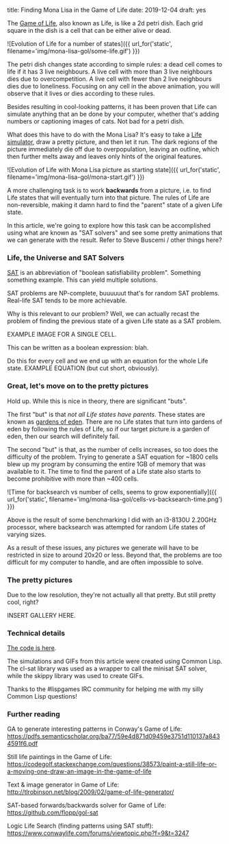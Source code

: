 title: Finding Mona Lisa in the Game of Life
date: 2019-12-04
draft: yes

The [Game of Life](https://en.wikipedia.org/wiki/Conway%27s_Game_of_Life), also known as Life, is like a 2d petri dish. Each grid square in the dish is a cell that can be either alive or dead.

![Evolution of Life for a number of states]({{ url_for('static', filename='img/mona-lisa-gol/some-life.gif') }})

The petri dish changes state according to simple rules: a dead cell comes to life if it has 3 live neighbours. A live cell with more than 3 live neighbours dies due to overcompetition. A live cell with fewer than 2 live neighbours dies due to loneliness. Focusing on any cell in the above animation, you will observe that it lives or dies according to these rules.

Besides resulting in cool-looking patterns, it has been proven that Life can simulate anything that an be done by your computer, whether that's adding numbers or captioning images of cats. Not bad for a petri dish.

What does this have to do with the Mona Lisa? It's easy to take a [Life simulator](https://bitstorm.org/gameoflife/), draw a pretty picture, and then let it run. The dark regions of the picture immediately die off due to overpopulation, leaving an outline, which then further melts away and leaves only hints of the original features.

![Evolution of Life with Mona Lisa picture as starting state]({{ url_for('static', filename='img/mona-lisa-gol/mona-start.gif') }})

A more challenging task is to work **backwards** from a picture, i.e. to find Life states that will eventually turn into that picture. The rules of Life are non-reversible, making it damn hard to find the "parent" state of a given Life state.

In this article, we're going to explore how this task can be accomplished using what are known as "SAT solvers" and see some pretty animations that we can generate with the result. Refer to Steve Buscemi / other things here?

### Life, the Universe and SAT Solvers
[SAT](https://en.wikipedia.org/wiki/Boolean_satisfiability_problem) is an abbreviation of "boolean satisfiability problem". Something something example. This can yield multiple solutions.

SAT problems are NP-complete, buuuuuut that's for random SAT problems. Real-life SAT tends to be more achievable.

Why is this relevant to our problem? Well, we can actually recast the problem of finding the previous state of a given Life state as a SAT problem.

EXAMPLE IMAGE FOR A SINGLE CELL.

This can be written as a boolean expression: blah.

Do this for every cell and we end up with an equation for the whole Life state. EXAMPLE EQUATION (but cut short, obviously).

### Great, let's move on to the pretty pictures
Hold up. While this is nice in theory, there are significant "buts".

The first "but" is that *not all Life states have parents*. These states are known as [gardens of eden](https://en.wikipedia.org/wiki/Garden_of_Eden_(cellular_automaton)). There are no Life states that turn into gardens of eden by following the rules of Life, so if our target picture is a garden of eden, then our search will definitely fail.

The second "but" is that, as the number of cells increases, so too does the difficulty of the problem. Trying to generate a SAT equation for ~1800 cells blew up my program by consuming the entire 1GB of memory that was available to it. The time to find the parent of a Life state also starts to become prohibitive with more than ~400 cells.

![Time for backsearch vs number of cells, seems to grow exponentially]({{ url_for('static', filename='img/mona-lisa-gol/cells-vs-backsearch-time.png') }})

Above is the result of some benchmarking I did with an i3-8130U 2.20GHz processor, where backsearch was attempted for random Life states of varying sizes.

As a result of these issues, any pictures we generate will have to be restricted in size to around 20x20 or less. Beyond that, the problems are too difficult for my computer to handle, and are often impossible to solve.

### The pretty pictures
Due to the low resolution, they're not actually all that pretty. But still pretty cool, right?

INSERT GALLERY HERE.

### Technical details
[The code is here](https://github.com/Kevinpgalligan/MonaLisaGameOfLife).

The simulations and GIFs from this article were created using Common Lisp. The cl-sat library was used as a wrapper to call the minisat SAT solver, while the skippy library was used to create GIFs.

Thanks to the #lispgames IRC community for helping me with my silly Common Lisp questions!

### Further reading
GA to generate interesting patterns in Conway's Game of Life: <https://pdfs.semanticscholar.org/ba77/59e4d871d09459e3751d110137a8434591f6.pdf>

Still life paintings in the Game of Life: <https://codegolf.stackexchange.com/questions/38573/paint-a-still-life-or-a-moving-one-draw-an-image-in-the-game-of-life>

Text & image generator in Game of Life: <http://tlrobinson.net/blog/2009/02/game-of-life-generator/>

SAT-based forwards/backwards solver for Game of Life: <https://github.com/flopp/gol-sat>

Logic Life Search (finding patterns using SAT stuff): <https://www.conwaylife.com/forums/viewtopic.php?f=9&t=3247>
